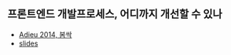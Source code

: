 프론트엔드 개발프로세스, 어디까지 개선할 수 있나
------

* [Adieu 2014, 봄싹](http://adieu2014.github.io/)
* [slides](http://www.slideshare.net/rockdoli/adieu-springsprout2014)
